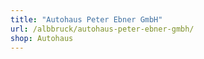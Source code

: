 ```yaml
---
title: "Autohaus Peter Ebner GmbH"
url: /albbruck/autohaus-peter-ebner-gmbh/
shop: Autohaus
---
```

